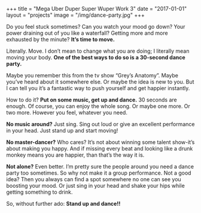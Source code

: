 +++
title = "Mega Uber Duper Super Wuper Work 3"
date = "2017-01-01"
layout = "projects"
image = "/img/dance-party.jpg"
+++


Do you feel stuck sometimes? Can you watch your mood go down? Your power draining out of you like a waterfall? Getting more and more exhausted by the minute? **It’s time to move.**

Literally. Move. I don’t mean to change what you are doing; I literally mean moving your body. **One of the best ways to do so is a 30-second dance party.**

Maybe you remember this from the tv show “Grey’s Anatomy”. Maybe you’ve heard about it somewhere else. Or maybe the idea is new to you. But I can tell you it’s a fantastic way to push yourself and get happier instantly.

How to do it? **Put on some music, get up and dance.** 30 seconds are enough. Of course, you can enjoy the whole song. Or maybe one more. Or two more. However you feel, whatever you need.

**No music around?** Just sing. Sing out loud or give an excellent performance in your head. Just stand up and start moving!

**No master-dancer?** Who cares? It’s not about winning some talent show-it’s about making you happy. And if missing every beat and looking like a drunk monkey means you are happier, than that’s the way it is.

**Not alone?** Even better. I’m pretty sure the people around you need a dance party too sometimes. So why not make it a group performance. Not a good idea? Then you always can find a spot somewhere no one can see you boosting your mood. Or just sing in your head and shake your hips while getting something to drink.

So, without further ado: **Stand up and dance!!**


